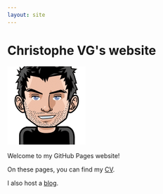 ```yaml
---
layout: site
---
```

# Christophe VG's website

![This is me](images/avatar-80px.png)

Welcome to my GitHub Pages website!

On these pages, you can find my [CV](cv).

I also host a [blog](blog).
